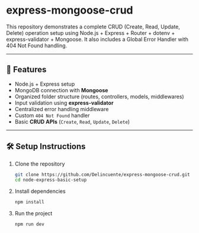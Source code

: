 # express-mongoose-crud

This repository demonstrates a complete CRUD (Create, Read, Update, Delete) operation setup using Node.js + Express + Router + dotenv + express-validator + Mongoose. It also includes a Global Error Handler with 404 Not Found handling.

---

## 🚀 Features

- Node.js + Express setup  
- MongoDB connection with **Mongoose**  
- Organized folder structure (routes, controllers, models, middlewares)  
- Input validation using **express-validator**  
- Centralized error handling middleware  
- Custom `404 Not Found` handler  
- Basic **CRUD APIs** (`Create`, `Read`, `Update`, `Delete`)

---

## 🛠️ Setup Instructions

1. Clone the repository
   ```bash
   git clone https://github.com/Delincuente/express-mongoose-crud.git
   cd node-express-basic-setup
2. Install dependencies
   ```bash
   npm install
3. Run the project
   ```bash
   npm run dev
